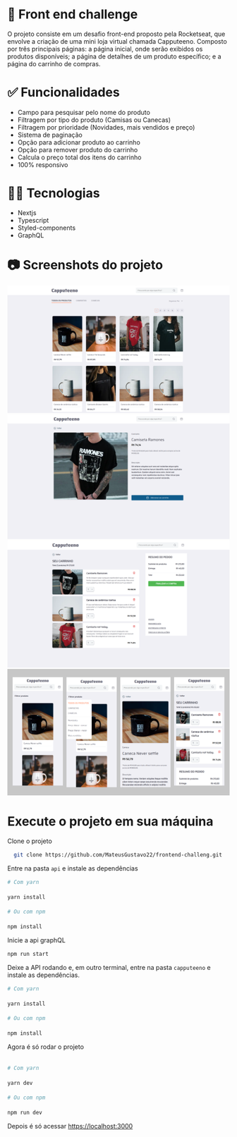 
# 🚀 Front end challenge

O projeto consiste em um desafio front-end proposto pela Rocketseat, que envolve a criação de uma mini loja virtual chamada Capputeeno. Composto por três principais páginas: a página inicial, onde serão exibidos os produtos disponíveis; a página de detalhes de um produto específico; e a página do carrinho de compras.
# ✅ Funcionalidades 

- Campo para pesquisar pelo nome do produto
- Filtragem por tipo do produto (Camisas ou Canecas)
- Filtragem por prioridade (Novidades, mais vendidos e preço)
- Sistema de paginação
- Opção para adicionar produto ao carrinho
- Opção para remover produto do carrinho
- Calcula o preço total dos itens do carrinho
- 100% responsivo

# 👨‍💻 Tecnologias 
- Nextjs
- Typescript
- Styled-components
- GraphQL

# 📷 Screenshots do projeto
  
![Protótipo](https://github.com/MateusGustavo22/frontend-challeng/blob/main/capputeeno/public/screenshots/Captura%20de%20tela%20de%202023-06-26%2014-54-41%201.png)
![Protótipo](https://github.com/MateusGustavo22/frontend-challeng/blob/main/capputeeno/public/screenshots/Captura%20de%20tela%20de%202023-06-26%2016-20-04.png)
![Protótipo](https://github.com/MateusGustavo22/frontend-challeng/blob/main/capputeeno/public/screenshots/Captura%20de%20tela%20de%202023-06-26%2014-55-30%201.png)
![Protótipo](https://github.com/MateusGustavo22/frontend-challeng/blob/main/capputeeno/public/screenshots/Frame%2098.png)

# Execute o projeto em sua máquina

Clone o projeto

```bash
  git clone https://github.com/MateusGustavo22/frontend-challeng.git
```

Entre na pasta `api` e instale as dependências
```bash
# Com yarn

yarn install

# Ou com npm

npm install
```
Inicie a api graphQL

```bash
npm run start
```

Deixe a API rodando e, em outro terminal, entre na pasta `capputeeno` e instale as dependências.


```bash
# Com yarn

yarn install

# Ou com npm

npm install
```

Agora é só rodar o projeto 
```bash

# Com yarn

yarn dev

# Ou com npm

npm run dev
```

Depois é só acessar  [https://localhost:3000](https://localhost:3000)
